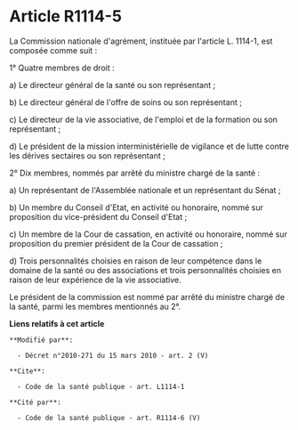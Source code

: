 # Article R1114-5

La Commission nationale d'agrément, instituée par l'article L. 1114-1, est composée comme suit : 

1° Quatre membres de droit : 

a) Le directeur général de la santé ou son représentant ; 

b) Le           directeur général de l'offre de soins  ou son représentant ; 

c) Le directeur de la vie associative, de l'emploi et de la formation ou son représentant ; 

d) Le président de la mission interministérielle de vigilance et de lutte contre les dérives sectaires ou son représentant ; 

2° Dix membres, nommés par arrêté du ministre chargé de la santé : 

a) Un représentant de l'Assemblée nationale et un représentant du Sénat ; 

b) Un membre du Conseil d'Etat, en activité ou honoraire, nommé sur proposition du vice-président du Conseil d'Etat ; 

c) Un membre de la Cour de cassation, en activité ou honoraire, nommé sur proposition du premier président de la Cour de
cassation ; 

d) Trois personnalités choisies en raison de leur compétence dans le domaine de la santé ou des associations et trois
personnalités choisies en raison de leur expérience de la vie associative. 

Le président de la commission est nommé par arrêté du ministre chargé de la santé, parmi les membres mentionnés au 2°.

**Liens relatifs à cet article**

	**Modifié par**:

	  - Décret n°2010-271 du 15 mars 2010 - art. 2 (V)

	**Cite**:

	  - Code de la santé publique - art. L1114-1

	**Cité par**:

	  - Code de la santé publique - art. R1114-6 (V)
